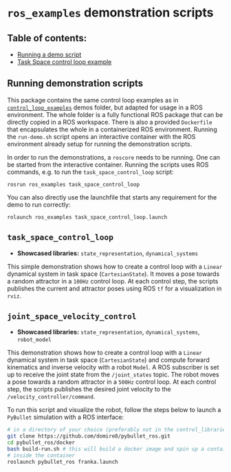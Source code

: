 # `ros_examples` demonstration scripts

## Table of contents:
* [Running a demo script](#running-demonstration-scripts)
* [Task Space control loop example](#task_space_control_loop)

## Running demonstration scripts
This package contains the same control loop examples as in [`control_loop_examples`](../control_loop_examples) demos
folder, but adapted for usage in a ROS environment.
The whole folder is a fully functional ROS package that can be directly copied in a ROS workspace.
There is also a provided `Dockerfile` that encapsulates the whole in a containerized ROS environment.
Running the `run-demo.sh` script opens an interactive container with the ROS environment already setup for running
the demonstration scripts.

In order to run the demonstrations, a `roscore` needs to be running.
One can be started from the interactive container.
Running the scripts uses ROS commands, e.g. to run the `task_space_control_loop` script:

```console
rosrun ros_examples task_space_control_loop
```

You can also directly use the launchfile that starts any requirement for the demo to run correctly:

```console
rolaunch ros_examples task_space_control_loop.launch
```

## `task_space_control_loop`
* **Showcased libraries:** `state_representation`, `dynamical_systems`

This simple demonstration shows how to create a control loop with a `Linear` dynamical system in task space (`CartesianState`).
It moves a pose towards a random attractor in a `100Hz` control loop.
At each control step, the scripts publishes the current and attractor poses using ROS `tf` for a visualization in `rviz`.

## `joint_space_velocity_control`
* **Showcased libraries:** `state_representation`, `dynamical_systems`, `robot_model`

This demonstration shows how to create a control loop with a `Linear` dynamical system in task space (`CartesianState`) 
and compute forward kinematics and inverse velocity with a robot `Model`. A ROS subscriber is set up to receive the joint 
state from the `/joint_states` topic.
The robot moves a pose towards a random attractor in a `500Hz` control loop.
At each control step, the scripts publishes the desired joint velocity to the `/velocity_controller/command`.

To run this script and visualize the robot, follow the steps below to launch a `PyBullet` simulation with a ROS interface:
```bash
# in a directory of your choice (preferably not in the control_libraries directory)
git clone https://github.com/domire8/pybullet_ros.git
cd pybullet_ros/docker
bash build-run.sh # this will build a docker image and spin up a container
# inside the container
roslaunch pybullet_ros franka.launch
```
